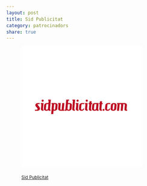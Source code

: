 ```yaml
---
layout: post
title: Sid Publicitat
category: patrocinadors
share: true
---
```


<figure class="text-center">
	<img src="/public/img/sid-publicitat-patrocinadors-inversa.png" alt="Sid Publicitat - patrocinadors d'inversa" title="Sid Publicitat - patrocinadors d'inversa">
	<figcaption>
		<p><small><i class="fa fa-external-link"></i> <a href="http://www.sidpublicitat.com" title="Sid Publicitat">Sid Publicitat</a></small></p>
	</figcaption>
</figure>